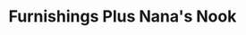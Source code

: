---
title: "Furnishings Plus Nana's Nook"
url: /delmar/furnishings-plus-nanas-nook/
shop: Waffen
---